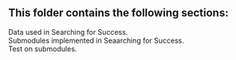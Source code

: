 This folder contains the following sections:  
--------------------------------------------
Data used in Searching for Success.  
Submodules implemented in Seaarching for Success.   
Test on submodules.  
